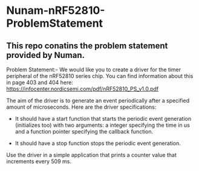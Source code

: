 # Nunam-nRF52810-ProblemStatement
## This repo conatins the problem statement provided by Numan.

Problem Statement:- 
We would like you to create a driver for the timer peripheral of the nRF52810 series chip. You can find information about this in page 403 and 404 here:  https://infocenter.nordicsemi.com/pdf/nRF52810_PS_v1.0.pdf

The aim of the driver is to generate an event periodically after a specified amount of microseconds. Here are the driver specifications:

- It should have a start function that starts the periodic event generation (initializes too) with two arguments: a integer specifying the time in us and a function pointer specifying the callback function.

- It should have a stop function stops the periodic event generation.

Use the driver in a simple application that prints a counter value that increments every 509 ms.


